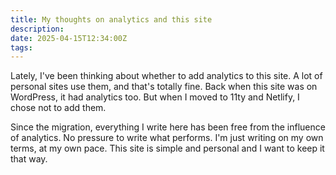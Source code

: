 ```yaml
---
title: My thoughts on analytics and this site
description:
date: 2025-04-15T12:34:00Z
tags:
---
```


Lately, I've been thinking about whether to add analytics to this site. A lot of personal sites use them, and that's totally fine. Back when this site was on WordPress, it had analytics too. But when I moved to 11ty and Netlify, I chose not to add them.

Since the migration, everything I write here has been free from the influence of analytics. No pressure to write what performs. I'm just writing on my own terms, at my own pace. This site is simple and personal and I want to keep it that way.
